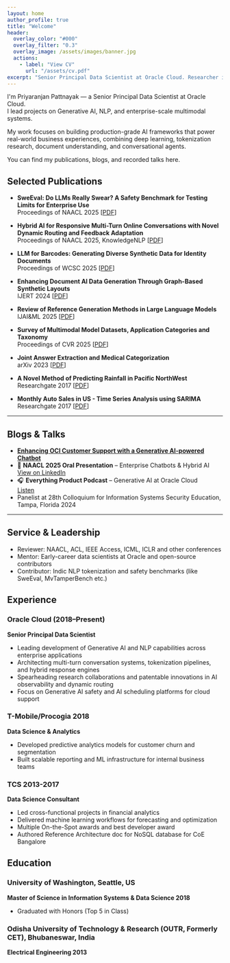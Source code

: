 ```yaml
---
layout: home
author_profile: true
title: "Welcome"
header:
  overlay_color: "#000"
  overlay_filter: "0.3"
  overlay_image: /assets/images/banner.jpg
  actions:
    - label: "View CV"
      url: "/assets/cv.pdf"
excerpt: "Senior Principal Data Scientist at Oracle Cloud. Researcher in NLP, Generative AI, and large-scale AI systems."
---
```


I'm Priyaranjan Pattnayak — a Senior Principal Data Scientist at Oracle Cloud.  
I lead projects on Generative AI, NLP, and enterprise-scale multimodal systems.

My work focuses on building production-grade AI frameworks that power real-world business experiences, combining deep learning, tokenization research, document understanding, and conversational agents.

You can find my publications, blogs, and recorded talks here.

## Selected Publications

- **SweEval: Do LLMs Really Swear? A Safety Benchmark for Testing Limits for Enterprise Use**  
  Proceedings of NAACL 2025 [[PDF](https://aclanthology.org/2025.naacl-industry.46.pdf)]

- **Hybrid AI for Responsive Multi-Turn Online Conversations with Novel Dynamic Routing and Feedback Adaptation**  
  Proceedings of NAACL 2025, KnowledgeNLP [[PDF](https://aclanthology.org/2025.knowledgenlp-1.20.pdf)]

- **LLM for Barcodes: Generating Diverse Synthetic Data for Identity Documents**  
  Proceedings of WCSC 2025 [[PDF](https://arxiv.org/abs/2411.14962)]

- **Enhancing Document AI Data Generation Through Graph-Based Synthetic Layouts**  
  IJERT 2024 [[PDF](https://arxiv.org/abs/2412.03590)]

- **Review of Reference Generation Methods in Large Language Models**  
  IJAI&ML 2025 [[PDF](https://iaeme.com/Home/article_id/IJAIML_04_01_003)]

- **Survey of Multimodal Model Datasets, Application Categories and Taxonomy**  
  Proceedings of CVR 2025 [[PDF](https://arxiv.org/abs/2412.17759)]

- **Joint Answer Extraction and Medical Categorization**  
  arXiv 2023 [[PDF](https://arxiv.org/abs/2502.13108)]

- **A Novel Method of Predicting Rainfall in Pacific NorthWest**  
  Researchgate 2017 [[PDF](https://www.researchgate.net/profile/Priyaranjan-Pattnayak/publication/388855961_Predicting_Rainfall_at_Seattle_Tacoma_Airport_-Logistic_Regression_Logistic_Regression_to_predict_rain_probability_in_SEATAC_International_Airport_Pre-requisites_What_is_Logistic_Regression/links/67aa5c314c479b26c9dc777a/Predicting-Rainfall-at-Seattle-Tacoma-Airport-Logistic-Regression-Logistic-Regression-to-predict-rain-probability-in-SEATAC-International-Airport-Pre-requisites-What-is-Logistic-Regression.pdf)]

- **Monthly Auto Sales in US - Time Series Analysis using SARIMA**  
  Researchgate 2017 [[PDF](https://doi.org/10.13140/RG.2.2.29877.59360)]

---
## Blogs & Talks
- **[Enhancing OCI Customer Support with a Generative AI-powered Chatbot](https://blogs.oracle.com/ai-and-datascience/post/enhancing-oci-customer-support-with-genai-chatbot)**
- 🎤 **NAACL 2025 Oral Presentation** – Enterprise Chatbots & Hybrid AI  
  [View on LinkedIn](https://www.linkedin.com/posts/priyaranjanpattnayak_naacl2025-oracleai-nlp-activity-7324552928407511040-L23N)
- 🎧 **Everything Product Podcast** – Generative AI at Oracle Cloud  
  [Listen](https://www.linkedin.com/posts/priyaranjanpattnayak_artificialintelligence-cloudtechnology-activity-7304902159265865728-r_kj)
- Panelist at 28th Colloquium for Information Systems Security Education, Tampa, Florida 2024

---

## Service & Leadership

- Reviewer: NAACL, ACL, IEEE Access, ICML, ICLR and other conferences  
- Mentor: Early-career data scientists at Oracle and open-source contributors  
- Contributor: Indic NLP tokenization and safety benchmarks (like SweEval, MvTamperBench etc.)


## Experience

### Oracle Cloud (2018–Present)  
**Senior Principal Data Scientist**  
- Leading development of Generative AI and NLP capabilities across enterprise applications  
- Architecting multi-turn conversation systems, tokenization pipelines, and hybrid response engines  
- Spearheading research collaborations and patentable innovations in AI observability and dynamic routing
- Focus on Generative AI safety and AI scheduling platforms for cloud support


### T-Mobile/Procogia 2018
**Data Science & Analytics**  
- Developed predictive analytics models for customer churn and segmentation  
- Built scalable reporting and ML infrastructure for internal business teams

### TCS 2013-2017
**Data Science Consultant**  
- Led cross-functional projects in financial analytics  
- Delivered machine learning workflows for forecasting and optimization
- Multiple On-the-Spot awards and best developer award
- Authored Reference Architecture doc for NoSQL database for CoE Bangalore

## Education

### University of Washington, Seattle, US  
**Master of Science in Information Systems & Data Science 2018**  
- Graduated with Honors (Top 5 in Class)

### Odisha University of Technology & Research (OUTR, Formerly CET), Bhubaneswar, India
**Electrical Engineering 2013**  


